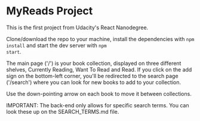 # MyReads Project

This is the first project from Udacity's React Nanodegree.

Clone/download the repo to your machine, install the dependencies with <code>npm install</code> and start the dev server with <code>npm start</code>.

The main page ('/') is your book collection, displayed on three different shelves, Currently Reading, Want To Read and Read. If you click on the add sign on the bottom-left corner, you'll be redirected to the search page ('/search') where you can look for new books to add to your collection.

Use the down-pointing arrow on each book to move it between collections.

IMPORTANT: The back-end only allows for specific search terms. You can look these up on the SEARCH_TERMS.md file.
